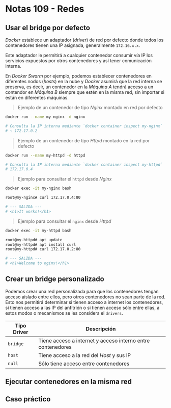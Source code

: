 # Notas 109 - Redes

## Usar el bridge por defecto

*Docker* establece un adaptador (*driver*) de red por defecto donde todos los contenedores tienen una IP asignada, generalmente `172.16.x.x`.

Este adaptador le permitirá a cualquier contenedor consumir vía IP los servicios expuestos por otros contenedores y así tener comunicación interna.

En *Docker Swarm* por ejemplo, podemos establecer contenedores en diferentes nodos (*hosts*) en la nube y *Docker* asumirá que la red interna se preserva, es decir, un contenedor en la *Máquina A* tendrá acceso a un contendor en *Máquina B* siempre que estén en la misma red, sin importar si están en diferentes máquinas.

> Ejemplo de un contenedor de tipo *Nginx* montado en red por defecto

```bash
docker run --name my-nginx -d nginx

# Consulta la IP interna mediante `docker container inspect my-nginx`
# ~ 172.17.0.2
```

> Ejemplo de un contenedor de tipo *Httpd* montado en la red por defecto

```bash
docker run --name my-httpd -d httpd

# Consulta la IP interna mediante `docker container inspect my-httpd`
# 172.17.0.4
```

> Ejemplo para consultar el `httpd` desde *Nginx*

```bash
docker exec -it my-nginx bash

root@my-nginx# curl 172.17.0.4:80

# --- SALIDA ---
# <h1>It works!</h1>
```

> Ejemplo para consultar el `nginx` desde *Httpd*

```bash
docker exec -it my-httpd bash

root@my-httpd# apt update
root@my-httpd# apt install curl
root@my-httpd# curl 172.17.0.2:80

# --- SALIDA ---
# <h1>Welcome to nginx!</h1>
```

## Crear un bridge personalizado

Podemos crear una red personalizada para que los contenedores tengan acceso aislado entre ellos, pero otros contenedores no sean parte de la red. Esto nos permitirá determinar si tienen acceso a internet los contenedores, si tienen acceso a las IP del anfitrión o si tienen acceso sólo entre ellas, a estos modos o mecanismos se les considera el `drivers`.

Tipo Driver | Descripción
--- | ---
`bridge` | Tiene acceso a internet y acceso interno entre contenedores
`host` | Tiene acceso a la red del *Host* y sus IP
`null` | Sólo tiene acceso entre contenedores

## Ejecutar contenedores en la misma red

## Caso práctico